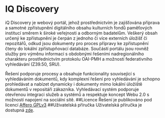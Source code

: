 # IQ Discovery
iQ Discovery je webový portál, jehož prostřednictvím je zajišťována příprava a samotné zpřístupnění digitálního obsahu kulturních fondů paměťových institucí směrem k široké veřejnosti a odborným badatelům. Veškerý obsah určený ke zpřístupnění je čerpán z jednoho či více externích úložišť či repozitářů, odkud jsou dokumenty pro proces přípravy ke zpřístupnění čteny do lokální zpřístupňovací databáze. Součástí portálu jsou rovněž služby pro výměnu informací s obdobnými řešeními nadregionálního charakteru prostřednictvím protokolu OAI-PMH a možností federativního vyhledávání (Z39.50, SRU).

Řešení podporuje procesy a obsahuje funkcionality související s vyhledáváním dokumentů, kdy komplexní řešení pro vyhledávání je schopno prohledávat a nabízet dynamicky i dokumenty mimo lokální úložiště dokumentů v repositáři zákazníka. Vyhledávací systém podporuje otevřenou integraci služeb a systémů a respektuje koncept Webu 2.0 s možností napojení na sociální sítě.
##Licence
Řešení je publikováno pod licencí [Affero GPLv3](http://www.gnu.org/licenses/agpl-3.0.html)
##Uživatelská příručka
Uživatelská příručka je dostupná [zde](https://www.gitbook.com/book/iqdiscovery/iq-discovery-user-manual/details).
